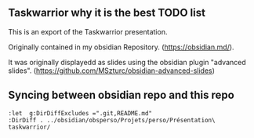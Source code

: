 ## Taskwarrior why it is the best TODO list

This is an export of the Taskwarrior presentation.

Originally contained in my obsidian Repository. (<https://obsidian.md/>).

It was originally displayedd as slides using the obsidian plugin "advanced slides". (<https://github.com/MSzturc/obsidian-advanced-slides>)

## Syncing between obsidian repo and this repo

```vim
:let  g:DirDiffExcludes =".git,README.md"
:DirDiff . ../obsidian/obsperso/Projets/perso/Présentation\ taskwarrior/
```
